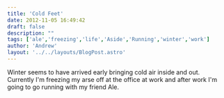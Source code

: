 ```yaml
---
title: 'Cold Feet'
date: 2012-11-05 16:49:42
draft: false
description: ""
tags: ['ale','freezing','life','Aside','Running','winter','work']
author: 'Andrew'
layout: '../../layouts/BlogPost.astro'
---
```


Winter seems to have arrived early bringing cold air inside and out. Currently I'm freezing my arse off at the office at work and after work I'm going to go running with my friend Ale.
